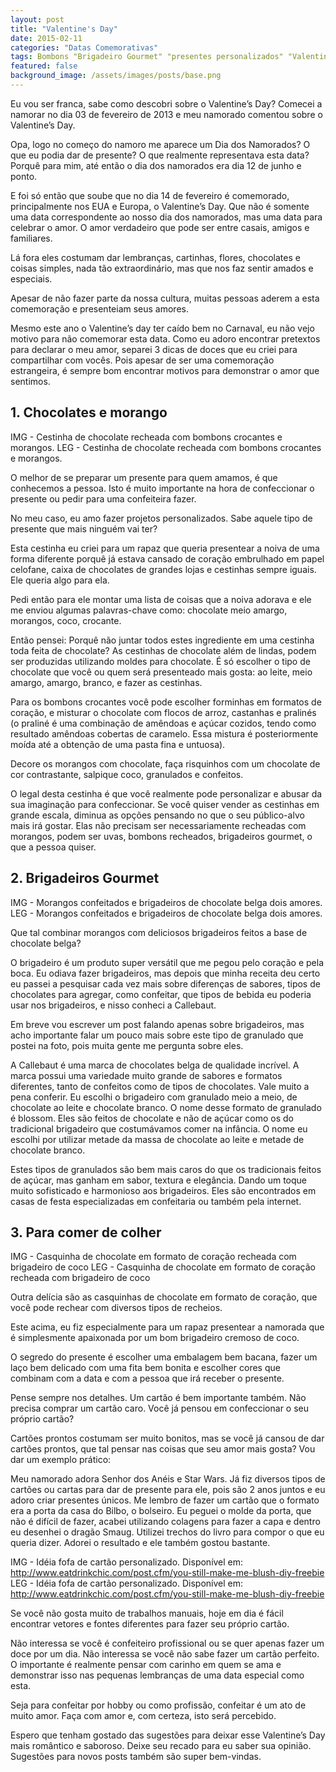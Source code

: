 ```yaml
---
layout: post
title: "Valentine's Day"
date: 2015-02-11
categories: "Datas Comemorativas"
tags: Bombons "Brigadeiro Gourmet" "presentes personalizados" "Valentine's Day"
featured: false
background_image: /assets/images/posts/base.png
---
```


Eu vou ser franca, sabe como descobri sobre o Valentine’s Day? Comecei a namorar no dia 03 de fevereiro de 2013 e meu namorado comentou sobre o Valentine’s Day.

Opa, logo no começo do namoro me aparece um Dia dos Namorados? O que eu podia dar de presente? O que realmente representava esta data? Porquê para mim, até então o dia dos namorados era dia 12 de junho e ponto.

E foi só então que soube que no dia 14 de fevereiro é comemorado, principalmente nos EUA e Europa, o Valentine’s Day. Que não é somente uma data correspondente ao nosso dia dos namorados, mas uma data para celebrar o amor. O amor verdadeiro que pode ser entre casais, amigos e familiares.

Lá fora eles costumam dar lembranças, cartinhas, flores, chocolates e coisas simples, nada tão extraordinário, mas que nos faz sentir amados e especiais.

Apesar de não fazer parte da nossa cultura, muitas pessoas aderem a esta comemoração e presenteiam seus amores.

Mesmo este ano o Valentine’s day ter caído bem no Carnaval, eu não vejo motivo para não comemorar esta data. Como eu adoro encontrar pretextos para declarar o meu amor, separei 3 dicas de doces que eu criei para compartilhar com vocês. Pois apesar de ser uma comemoração estrangeira, é sempre bom encontrar motivos para demonstrar o amor que sentimos.

## 1. Chocolates e morango

IMG - Cestinha de chocolate recheada com bombons crocantes e morangos.
LEG - Cestinha de chocolate recheada com bombons crocantes e morangos.

O melhor de se preparar um presente para quem amamos, é que conhecemos a pessoa. Isto é muito importante na hora de confeccionar o presente ou pedir para uma confeiteira fazer.

No meu caso, eu amo fazer projetos personalizados. Sabe aquele tipo de presente que mais ninguém vai ter?

Esta cestinha eu criei para um rapaz que queria presentear a noiva de uma forma diferente porquê já estava cansado de coração embrulhado em papel celofane, caixa de chocolates de grandes lojas e cestinhas sempre iguais. Ele queria algo para ela.

Pedi então para ele montar uma lista de coisas que a noiva adorava e ele me enviou algumas palavras-chave como: chocolate meio amargo, morangos, coco, crocante.

Então pensei: Porquê não juntar todos estes ingrediente em uma cestinha toda feita de chocolate? As cestinhas de chocolate além de lindas, podem ser produzidas utilizando moldes para chocolate. É só escolher o tipo de chocolate que você ou quem será presenteado mais gosta: ao leite, meio amargo, amargo, branco, e fazer as cestinhas.

Para os bombons crocantes você pode escolher forminhas em formatos de coração, e misturar o chocolate com flocos de arroz, castanhas e pralinés (o praliné é uma combinação de amêndoas e açúcar cozidos, tendo como resultado amêndoas cobertas de caramelo. Essa mistura é posteriormente moída até a obtenção de uma pasta fina e untuosa).

Decore os morangos com chocolate, faça risquinhos com um chocolate de cor contrastante, salpique coco, granulados e confeitos.

O legal desta cestinha é que você realmente pode personalizar e abusar da sua imaginação para confeccionar. Se você quiser vender as cestinhas em grande escala, diminua as opções pensando no que o seu público-alvo mais irá gostar. Elas não precisam ser necessariamente recheadas com morangos, podem ser uvas, bombons recheados, brigadeiros gourmet, o que a pessoa quiser.

## 2. Brigadeiros Gourmet

IMG - Morangos confeitados e brigadeiros de chocolate belga dois amores.
LEG - Morangos confeitados e brigadeiros de chocolate belga dois amores.

Que tal combinar morangos com deliciosos brigadeiros feitos a base de chocolate belga?

O brigadeiro é um produto super versátil que me pegou pelo coração e pela boca. Eu odiava fazer brigadeiros, mas depois que minha receita deu certo eu passei a pesquisar cada vez mais sobre diferenças de sabores, tipos de chocolates para agregar, como confeitar, que tipos de bebida eu poderia usar nos brigadeiros, e nisso conheci a Callebaut.

Em breve vou escrever um post falando apenas sobre brigadeiros, mas acho importante falar um pouco mais sobre este tipo de granulado que postei na foto, pois muita gente me pergunta sobre eles.

A Callebaut é uma marca de chocolates belga de qualidade incrível. A marca possui uma variedade muito grande de sabores e formatos diferentes, tanto de confeitos como de tipos de chocolates. Vale muito a pena conferir. Eu escolhi o brigadeiro com granulado meio a meio, de chocolate ao leite e chocolate branco. O nome desse formato de granulado é blossom. Eles são feitos de chocolate e não de açúcar como os do tradicional brigadeiro que costumávamos comer na infância. O nome eu escolhi por utilizar metade da massa de chocolate ao leite e metade de chocolate branco.

Estes tipos de granulados são bem mais caros do que os tradicionais feitos de açúcar, mas ganham em sabor, textura e elegância. Dando um toque muito sofisticado e harmonioso aos brigadeiros. Eles são encontrados em casas de festa especializadas em confeitaria ou também pela internet.

## 3. Para comer de colher

IMG - Casquinha de chocolate em formato de coração recheada com brigadeiro de coco
LEG - Casquinha de chocolate em formato de coração recheada com brigadeiro de coco

Outra delícia são as casquinhas de chocolate em formato de coração, que você pode rechear com diversos tipos de recheios.

Este acima, eu fiz especialmente para um rapaz presentear a namorada que é simplesmente apaixonada por um bom brigadeiro cremoso de coco.

O segredo do presente é escolher uma embalagem bem bacana, fazer um laço bem delicado com uma fita bem bonita e escolher cores que combinam com a data e com a pessoa que irá receber o presente.

Pense sempre nos detalhes. Um cartão é bem importante também. Não precisa comprar um cartão caro. Você já pensou em confeccionar o seu próprio cartão?

Cartões prontos costumam ser muito bonitos, mas se você já cansou de dar cartões prontos, que tal pensar nas coisas que seu amor mais gosta? Vou dar um exemplo prático:

Meu namorado adora Senhor dos Anéis e Star Wars. Já fiz diversos tipos de cartões ou cartas para dar de presente para ele, pois são 2 anos juntos e eu adoro criar presentes únicos. Me lembro de fazer um cartão que o formato era a porta da casa do Bilbo, o bolseiro. Eu peguei o molde da porta, que não é difícil de fazer, acabei utilizando colagens para fazer a capa e dentro eu desenhei o dragão Smaug. Utilizei trechos do livro para compor o que eu queria dizer. Adorei o resultado e ele também gostou bastante.

IMG - Idéia fofa de cartão personalizado. Disponível em: http://www.eatdrinkchic.com/post.cfm/you-still-make-me-blush-diy-freebie
LEG - Idéia fofa de cartão personalizado. Disponível em: http://www.eatdrinkchic.com/post.cfm/you-still-make-me-blush-diy-freebie

Se você não gosta muito de trabalhos manuais, hoje em dia é fácil encontrar vetores e fontes diferentes para fazer seu próprio cartão.

Não interessa se você é confeiteiro profissional ou se quer apenas fazer um doce por um dia. Não interessa se você não sabe fazer um cartão perfeito. O importante é realmente pensar com carinho em quem se ama e demonstrar isso nas pequenas lembranças de uma data especial como esta.

Seja para confeitar por hobby ou como profissão, confeitar é um ato de muito amor. Faça com amor e, com certeza, isto será percebido.

Espero que tenham gostado das sugestões para deixar esse Valentine’s Day mais romântico e saboroso. Deixe seu recado para eu saber sua opinião. Sugestões para novos posts também são super bem-vindas.

